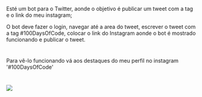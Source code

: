 Esté um bot para o Twitter, aonde o objetivo é publicar um tweet com a tag e o link do meu instagram;

O bot deve fazer o login, navegar até a area do tweet, escrever o tweet com a tag #100DaysOfCode, colocar o link do Instagram aonde o bot é mostrado funcionando e publicar o tweet.

#
Para vê-lo funcionando vá aos destaques do meu perfil no instagram '#100DaysOfCode'
#
<a href="https://instagram.com/jrjosuue"><img src="https://img.shields.io/badge/Instagram-E4405F?style=for-the-badge&logo=instagram&logoColor=white" target="_blank"></a>

